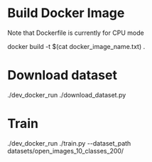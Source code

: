 # Build Docker Image
Note that Dockerfile is currently for CPU mode

docker build -t $(cat docker_image_name.txt) .

# Download dataset
./dev_docker_run ./download_dataset.py

# Train

./dev_docker_run ./train.py --dataset_path datasets/open_images_10_classes_200/

